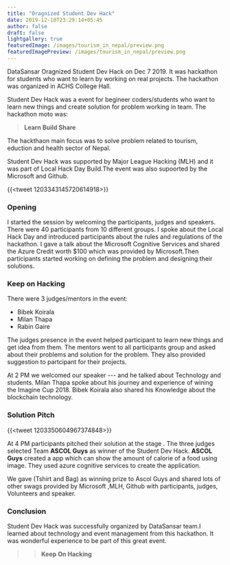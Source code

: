 ```yaml
---
title: "Oragnized Student Dev Hack"
date: 2019-12-10T23:29:14+05:45
author: false
draft: false
lightgallery: true
featuredImage: /images/tourism_in_nepal/preview.png
featuredImagePreview: /images/tourism_in_nepal/preview.png
---
```


DataSansar Oragnized  Student Dev Hack on Dec 7 2019. It was hackathon for students who want to learn by working on real projects. The hackathon was organized in ACHS College Hall.

Student Dev Hack was a event for begineer coders/students who want to learn new things and create solution for problem working in team. The hackathon moto was: 

> **Learn Build Share**

The hackthaon  main focus was to solve problem related to tourism, eduction and health sector of Nepal.

Student Dev Hack was supported by Major League Hacking (MLH) and it was part of Local Hack Day Build.The event was also supoorted by the Microsoft and Github. 

{{<tweet 1203343145720614918>}}

### Opening

I started the session by welcoming the participants, judges and speakers. There were 40 participants from 10 different groups. I spoke about the Local Hack Day and introduced participants about the rules and regulations of the hackathon. I gave a talk about the Microsoft Cognitive Services and shared the  Azure Credit worth $100 which was provided by Microsoft.Then  participants started working on defining the problem and designing their solutions.

### Keep on Hacking



There were 3 judges/mentors in the event:

* Bibek Koirala
* Milan Thapa
* Rabin Gaire

The judges presence in the event helped participant to learn new things and get idea from them. The mentors went to all participants group and asked about their problems and solution for the problem. They also provided suggestion to partcipant for their projects.

At 2 PM  we welcomed our speaker ---  and he talked about Technology and students. Milan Thapa spoke about his journey and experience of wining the Imagine Cup 2018. Bibek Koirala also shared his Knowledge about the blockchain technology.

### Solution Pitch

{{<tweet 1203350604967374848>}}

At 4 PM participants pitched their solution at the stage . The three judges selected Team **ASCOL Guys** as winner of the Student Dev Hack. **ASCOL Guys** created a app which can show the amount of calorie of a food using image. They used azure cognitive services to create the application. 

We gave (Tshirt and Bag) as winning prize to Ascol Guys and shared lots of other swags provided by Microsoft ,MLH, Github with participants, judges, Volunteers and speaker.




### Conclusion

Student Dev Hack was successfully organized by DataSansar team.I learned about technology and event management from this hackathon. It was wonderful experience to be part of this great event.

>> **Keep On Hacking**

